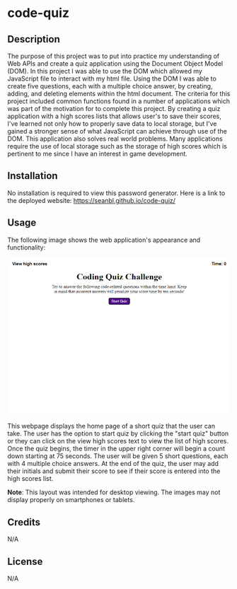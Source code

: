 # code-quiz

## Description

The purpose of this project was to put into practice my understanding of Web APIs and create a quiz application using the Document Object Model (DOM). In this project I was able to use the DOM which allowed my JavaScript file to interact with my html file. Using the DOM I was able to create five questions, each with a multiple choice answer, by creating, adding, and deleting elements within the html document. The criteria for this project included common functions found in a number of applications which was part of the motivation for to complete this project. By creating a quiz application with a high scores lists that allows user's to save their scores, I've learned not only how to properly save data to local storage, but I've gained a stronger sense of what JavaScript can achieve through use of the DOM. This application also solves real world problems. Many applications require the use of local storage such as the storage of high scores which is pertinent to me since I have an interest in game development. 

## Installation

No installation is required to view this password generator. Here is a link to the deployed website:
https://seanbl.github.io/code-quiz/

## Usage

The following image shows the web application's appearance and functionality:

![This webpage displays the home page of a short quiz that the user can take. The user has the option to start quiz by clicking the "start quiz" button or they can click on the view high scores text to view the list of high scores.](./assets/quiz-pic.png)

This webpage displays the home page of a short quiz that the user can take. The user has the option to start quiz by clicking the "start quiz" button or they can click on the view high scores text to view the list of high scores. Once the quiz begins, the timer in the upper right corner will begin a count down starting at 75 seconds. The user will be given 5 short questions, each with 4 multiple choice answers. At the end of the quiz, the user may add their initials and submit their score to see if their score is entered into the high scores list. 

**Note**: This layout was intended for desktop viewing. The images may not display properly on smartphones or tablets. 

## Credits

N/A

## License

N/A